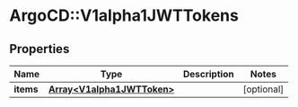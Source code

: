 # ArgoCD::V1alpha1JWTTokens

## Properties
Name | Type | Description | Notes
------------ | ------------- | ------------- | -------------
**items** | [**Array&lt;V1alpha1JWTToken&gt;**](V1alpha1JWTToken.md) |  | [optional] 


